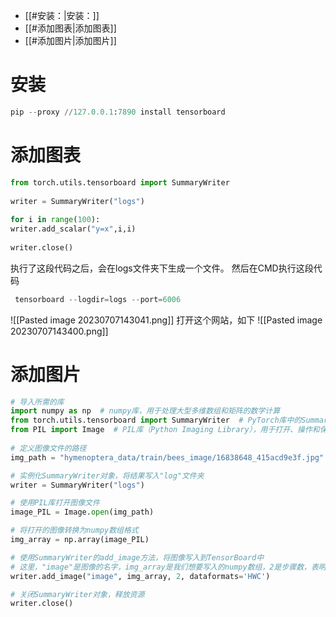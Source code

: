 - [[#安装：|安装：]]
- [[#添加图表|添加图表]]
- [[#添加图片|添加图片]]



# 安装

```python
pip --proxy //127.0.0.1:7890 install tensorboard
```

# 添加图表

```python
from torch.utils.tensorboard import SummaryWriter  
  
writer = SummaryWriter("logs")  
  
for i in range(100):  
writer.add_scalar("y=x",i,i)  
  
writer.close()
```
执行了这段代码之后，会在logs文件夹下生成一个文件。
然后在CMD执行这段代码
```python
 tensorboard --logdir=logs --port=6006
```
![[Pasted image 20230707143041.png]]
打开这个网站，如下
![[Pasted image 20230707143400.png]]


# 添加图片

```python
# 导入所需的库
import numpy as np  # numpy库，用于处理大型多维数组和矩阵的数学计算
from torch.utils.tensorboard import SummaryWriter  # PyTorch库中的SummaryWriter，用于在TensorBoard中记录和可视化结果
from PIL import Image  # PIL库（Python Imaging Library），用于打开、操作和保存各种不同格式的图像文件
  
# 定义图像文件的路径
img_path = "hymenoptera_data/train/bees_image/16838648_415acd9e3f.jpg"  

# 实例化SummaryWriter对象，将结果写入"log"文件夹
writer = SummaryWriter("logs")  

# 使用PIL库打开图像文件
image_PIL = Image.open(img_path)  

# 将打开的图像转换为numpy数组格式
img_array = np.array(image_PIL)  

# 使用SummaryWriter的add_image方法，将图像写入到TensorBoard中
# 这里，"image"是图像的名字，img_array是我们想要写入的numpy数组，2是步骤数，表明这是我们记录的第二步，dataformats='HWC'说明图像数据的格式是高度（H）、宽度（W）和通道数（C）
writer.add_image("image", img_array, 2, dataformats='HWC')  

# 关闭SummaryWriter对象，释放资源
writer.close()  

```






